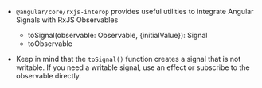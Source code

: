 - `@angular/core/rxjs-interop` provides useful utilities to integrate Angular Signals with RxJS Observables

    - toSignal<T>(observable: Observable<T>, {initialValue}): Signal<T>
    - toObservable<T>

- Keep in mind that the `toSignal()` function creates a signal that is not writable. If you need a writable signal, use an effect or subscribe to the observable directly.